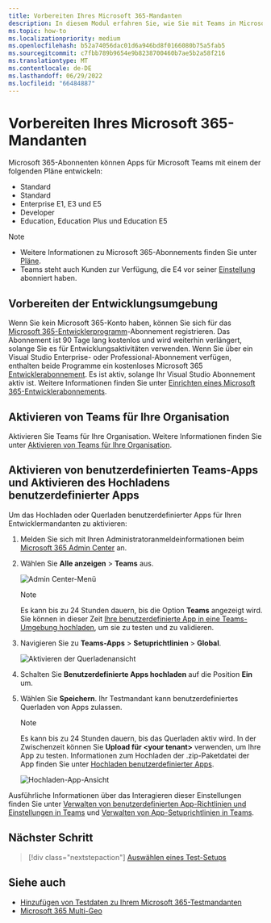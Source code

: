 ```yaml
---
title: Vorbereiten Ihres Microsoft 365-Mandanten
description: In diesem Modul erfahren Sie, wie Sie mit Teams in Microsoft 365 beginnen und Ihre Entwicklungsumgebung erstellen.
ms.topic: how-to
ms.localizationpriority: medium
ms.openlocfilehash: b52a74056dac01d6a946bd8f0166080b75a5fab5
ms.sourcegitcommit: c7fbb789b9654e9b8238700460b7ae5b2a58f216
ms.translationtype: MT
ms.contentlocale: de-DE
ms.lasthandoff: 06/29/2022
ms.locfileid: "66484887"
---
```

# <a name="prepare-your-microsoft-365-tenant"></a>Vorbereiten Ihres Microsoft 365-Mandanten

Microsoft 365-Abonnenten können Apps für Microsoft Teams mit einem der folgenden Pläne entwickeln:

* Standard
* Standard
* Enterprise E1, E3 und E5
* Developer
* Education, Education Plus und Education E5

> [!NOTE]
>
> * Weitere Informationen zu Microsoft 365-Abonnements finden Sie unter [Pläne](https://products.office.com/business/compare-more-office-365-for-business-plans).
> * Teams steht auch Kunden zur Verfügung, die E4 vor seiner [Einstellung](https://support.office.com//article/important-information-for-office-365-enterprise-e4-customers-f9572348-43a2-43fa-a3d8-3b6c9c042147) abonniert haben.

## <a name="create-your-development-environment"></a>Vorbereiten der Entwicklungsumgebung

Wenn Sie kein Microsoft 365-Konto haben, können Sie sich für das [Microsoft 365-Entwicklerprogramm](https://developer.microsoft.com/microsoft-365/dev-program)-Abonnement registrieren. Das Abonnement ist 90 Tage lang kostenlos und wird weiterhin verlängert, solange Sie es für Entwicklungsaktivitäten verwenden. Wenn Sie über ein Visual Studio Enterprise- oder Professional-Abonnement verfügen, enthalten beide Programme ein kostenloses Microsoft 365 [Entwicklerabonnement](https://aka.ms/MyVisualStudioBenefits). Es ist aktiv, solange Ihr Visual Studio Abonnement aktiv ist. Weitere Informationen finden Sie unter [Einrichten eines Microsoft 365-Entwicklerabonnements](/office/developer-program/office-365-developer-program-get-started).

## <a name="enable-teams-for-your-organization"></a>Aktivieren von Teams für Ihre Organisation

Aktivieren Sie Teams für Ihre Organisation. Weitere Informationen finden Sie unter [Aktivieren von Teams für Ihre Organisation](/microsoftteams/enable-features-office-365).

## <a name="enable-custom-teams-apps-and-turn-on-custom-app-uploading"></a>Aktivieren von benutzerdefinierten Teams-Apps und Aktivieren des Hochladens benutzerdefinierter Apps

Um das Hochladen oder Querladen benutzerdefinierter Apps für Ihren Entwicklermandanten zu aktivieren:

1. Melden Sie sich mit Ihren Administratoranmeldeinformationen beim [Microsoft 365 Admin Center](https://admin.microsoft.com/Adminportal/Home?source=applauncher#/homepage#/) an.

2. Wählen Sie **Alle anzeigen** > **Teams** aus.

    ![Admin Center-Menü](~/assets/images/prepare-test-tenant/admin-center.png)

    > [!Note]
    > Es kann bis zu 24 Stunden dauern, bis die Option **Teams** angezeigt wird. Sie können in dieser Zeit [Ihre benutzerdefinierte App in eine Teams-Umgebung hochladen](/microsoftteams/upload-custom-apps#validate), um sie zu testen und zu validieren.

3. Navigieren Sie zu **Teams-Apps** > **Setuprichtlinien** > **Global**.

   ![Aktivieren der Querladenansicht](~/assets/images/prepare-test-tenant/turn-on-sideload.png)

4. Schalten Sie **Benutzerdefinierte Apps hochladen** auf die Position **Ein** um.

5. Wählen Sie **Speichern**. Ihr Testmandant kann benutzerdefiniertes Querladen von Apps zulassen.

    > [!Note]
    > Es kann bis zu 24 Stunden dauern, bis das Querladen aktiv wird. In der Zwischenzeit können Sie **Upload für \<your tenant>** verwenden, um Ihre App zu testen. Informationen zum Hochladen der .zip-Paketdatei der App finden Sie unter [Hochladen benutzerdefinierter Apps](/microsoftteams/upload-custom-apps#upload).

    ![Hochladen-App-Ansicht](~/assets/images/prepare-test-tenant/upload-for-contoso.png)

Ausführliche Informationen über das Interagieren dieser Einstellungen finden Sie unter [Verwalten von benutzerdefinierten App-Richtlinien und Einstellungen in Teams](/microsoftteams/teams-custom-app-policies-and-settings) und [Verwalten von App-Setuprichtlinien in Teams](/microsoftteams/teams-app-setup-policies).

## <a name="next-step"></a>Nächster Schritt

> [!div class="nextstepaction"]
> [Auswählen eines Test-Setups](~/concepts/build-and-test/debug.md)

## <a name="see-also"></a>Siehe auch

* [Hinzufügen von Testdaten zu Ihrem Microsoft 365-Testmandanten](~/concepts/build-and-test/test-data.md)
* [Microsoft 365 Multi-Geo](/microsoft-365/enterprise/microsoft-365-multi-geo?view=o365-worldwide&preserve-view=true)
